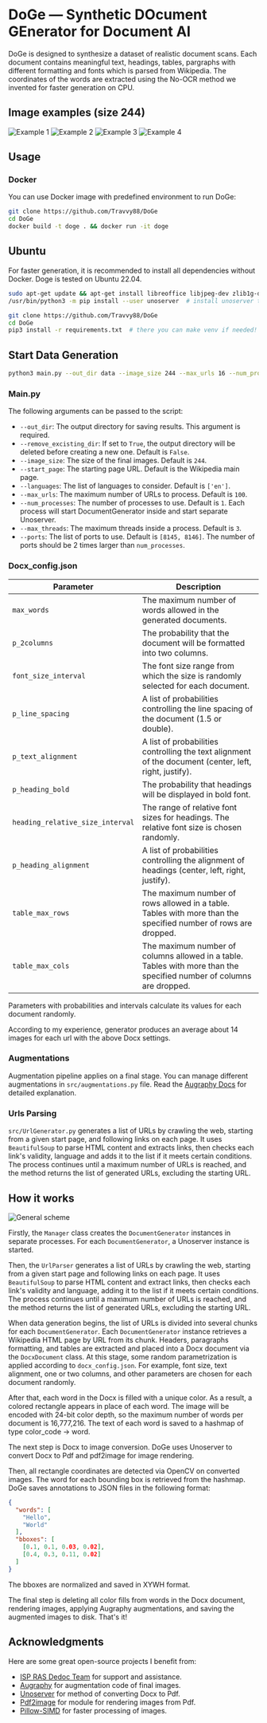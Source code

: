 # DoGe — Synthetic DOcument GEnerator for Document AI

DoGe is designed to synthesize a dataset of realistic document scans. Each document contains meaningful text, headings, 
tables, pargraphs with different formatting and fonts which is parsed from Wikipedia. The coordinates 
of the words are extracted using the No-OCR method we invented for faster generation on CPU.

## Image examples (size 244)

![Example 1](resources/im_60.png)
![Example 2](resources/im_70.png)
![Example 3](resources/im_99.png)
![Example 4](resources/im_185.png)

## Usage

### Docker

You can use Docker image with predefined environment to run DoGe:
```bash
git clone https://github.com/Travvy88/DoGe
cd DoGe
docker build -t doge . && docker run -it doge
```

## Ubuntu

For faster generation, it is recommended to install all dependencies without Docker. 
Doge is tested on Ubuntu 22.04.
```bash
sudo apt-get update && apt-get install libreoffice libjpeg-dev zlib1g-dev poppler-utils
/usr/bin/python3 -m pip install --user unoserver  # install unoserver to system python

git clone https://github.com/Travvy88/DoGe
cd DoGe
pip3 install -r requirements.txt  # there you can make venv if needed!
```

## Start Data Generation

```bash
python3 main.py --out_dir data --image_size 244 --max_urls 16 --num_processes 2 --ports 4000 4001 4002 4003 --languages en ru
```

### Main.py

The following arguments can be passed to the script:

- `--out_dir`: The output directory for saving results. This argument is required.
- `--remove_excisting_dir`: If set to `True`, the output directory will be deleted before creating a new one. Default is `False`.
- `--image_size`: The size of the final images. Default is `244`.
- `--start_page`: The starting page URL. Default is the Wikipedia main page.
- `--languages`: The list of languages to consider. Default is `['en']`.
- `--max_urls`: The maximum number of URLs to process. Default is `100`.
- `--num_processes`: The number of processes to use. Default is `1`. Each process will start DocumentGenerator inside and start separate Unoserver.
- `--max_threads`: The maximum threads inside a process. Default is `3`.
- `--ports`: The list of ports to use. Default is `[8145, 8146]`. The number of ports should be 2 times larger than `num_processes`.


### Docx_config.json

| Parameter | Description |
|-------------|-------------|
| `max_words` | The maximum number of words allowed in the generated documents. |
| `p_2columns` | The probability that the document will be formatted into two columns. |
| `font_size_interval` | The font size range from which the size is randomly selected for each document. |
| `p_line_spacing` | A list of probabilities controlling the line spacing of the document (1.5 or double). |
| `p_text_alignment` | A list of probabilities controlling the text alignment of the document (center, left, right, justify). |
| `p_heading_bold` | The probability that headings will be displayed in bold font. |
| `heading_relative_size_interval` | The range of relative font sizes for headings. The relative font size is chosen randomly. |
| `p_heading_alignment` | A list of probabilities controlling the alignment of headings (center, left, right, justify). |
| `table_max_rows` | The maximum number of rows allowed in a table. Tables with more than the specified number of rows are dropped. |
| `table_max_cols` | The maximum number of columns allowed in a table. Tables with more than the specified number of columns are dropped. |

Parameters with probabilities and intervals calculate its values for each document randomly.

According to my experience, generator produces an average about 14 images for each url
with the above Docx settings. 

### Augmentations 

Augmentation pipeline applies on a final stage. You can manage different augmentations 
in `src/augmentations.py` file. Read the [Augraphy Docs](https://augraphy.readthedocs.io/en/latest/) for detailed explanation. 

### Urls Parsing

`src/UrlGenerator.py` generates a list of URLs by crawling the web, starting from a given start page, 
and following links on each page. It uses `BeautifulSoup` to parse HTML content and extracts links, 
then checks each link's validity, language and adds it to the list if it meets certain conditions. 
The process continues until a maximum number of URLs is reached, and the method returns the list of 
generated URLs, excluding the starting URL.


## How it works
![General scheme](resources/DoGe_Scheme.png "General scheme of DoGe")

Firstly, the `Manager` class creates the `DocumentGenerator` instances in separate processes. For 
each `DocumentGenerator`, a Unoserver instance is started.

Then, the `UrlParser` generates a list of URLs by crawling the web, starting from a given start page 
and following links on each page. It uses `BeautifulSoup` to parse HTML content and extract links, 
then checks each link's validity and language, adding it to the list if it meets certain conditions. 
The process continues until a maximum number of URLs is reached, and the method returns the list of 
generated URLs, excluding the starting URL. 

When data generation begins, the list of URLs is divided into several chunks for each `DocumentGenerator`.
Each `DocumentGenerator` instance retrieves a Wikipedia HTML page by URL from its chunk.
Headers, paragraphs formatting, and tables are extracted and placed into a Docx document via the `DocxDocument` class. 
At this stage, some random parametrization is applied according to `docx_config.json`. 
For example, font size, text alignment, one or two columns, and other parameters 
are chosen for each document randomly. 

After that, each word in the Docx is filled with a unique color. As a result, a colored rectangle
appears in place of each word. The image will be encoded with 24-bit color depth, 
so the maximum number of words per document is 16,777,216. The text of each word is saved to a hashmap of type color_code -> word. 

The next step is Docx to image conversion. DoGe uses Unoserver to convert Docx to Pdf and
pdf2image for image rendering.

Then, all rectangle coordinates are detected via OpenCV on converted images. The word for each bounding box is retrieved from the hashmap. 
DoGe saves annotations to JSON files in the following format:

```json
{
  "words": [
    "Hello", 
    "World"
  ],
  "bboxes": [
    [0.1, 0.1, 0.03, 0.02],
    [0.4, 0.3, 0.11, 0.02]
  ]
}
```

The bboxes are normalized and saved in XYWH format. 

The final step is deleting all color fills from words in the Docx document, rendering images, applying Augraphy augmentations, 
and saving the augmented images to disk. That's it!

## Acknowledgments
Here are some great open-source projects I benefit from:
- [ISP RAS Dedoc Team](https://github.com/ispras/dedoc) for support and assistance. 
- [Augraphy](https://github.com/sparkfish/augraphy) for augmentation code of final images. 
- [Unoserver](https://github.com/unoconv/unoserver) for method of converting Docx to Pdf.
- [Pdf2image](https://github.com/Belval/pdf2image) for module for rendering images from Pdf.
- [Pillow-SIMD](https://github.com/uploadcare/pillow-simd) for faster processing of images. 